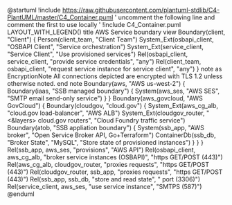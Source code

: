 @startuml
!include https://raw.githubusercontent.com/plantuml-stdlib/C4-PlantUML/master/C4_Container.puml
' uncomment the following line and comment the first to use locally
' !include C4_Container.puml
LAYOUT_WITH_LEGEND()
title AWS Service boundary view
Boundary(client, "Client") {
  Person(client_team, "Client Team")
  System_Ext(osbapi_client, "OSBAPI Client", "Service orchestration")
  System_Ext(service_client, "Service Client", "Use provisioned services")
  Rel(osbapi_client, service_client, "provide service credentials", "any")
  Rel(client_team, osbapi_client, "request service instance for service client", "any")
}
note as EncryptionNote
All connections depicted are encrypted with TLS 1.2 unless otherwise noted.
end note
Boundary(aws, "AWS us-west-2") {
    Boundary(iaas, "SSB managed boundary") {
        System(aws_ses, "AWS SES", "SMTP email send-only service")
    }
}
Boundary(aws_govcloud, "AWS GovCloud") {
    Boundary(cloudgov, "cloud.gov") {
        System_Ext(aws_cg_alb, "cloud.gov load-balancer", "AWS ALB")
        System_Ext(cloudgov_router, "<&layers> cloud.gov routers", "Cloud Foundry traffic service")
        Boundary(atob, "SSB appliation boundary") {
            System(ssb_app, "AWS broker", "Open Service Broker API, Go+Terraform")
	    ContainerDb(ssb_db, "Broker State", "MySQL", "Store state of provisioned instances")
        }
    }
}
Rel(ssb_app, aws_ses, "provisions", "AWS API")
Rel(osbapi_client, aws_cg_alb, "broker service instances (OSBAPI)", "https GET/POST (443)")
Rel(aws_cg_alb, cloudgov_router, "proxies requests", "https GET/POST (443)")
Rel(cloudgov_router, ssb_app, "proxies requests", "https GET/POST (443)")
Rel(ssb_app, ssb_db, "store and read state", " port (3306)")
Rel(service_client, aws_ses, "use service instance", "SMTPS (587)")
@enduml
